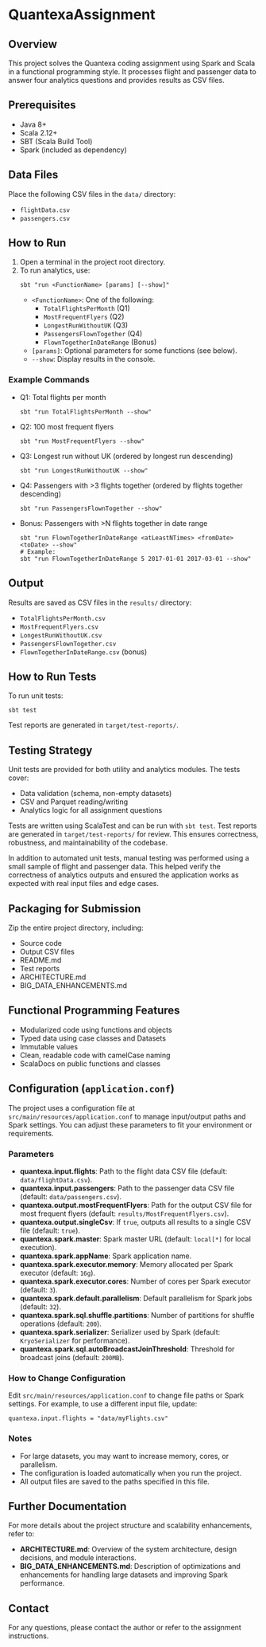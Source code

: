 # QuantexaAssignment

## Overview
This project solves the Quantexa coding assignment using Spark and Scala in a functional programming style. It processes flight and passenger data to answer four analytics questions and provides results as CSV files.

## Prerequisites
- Java 8+
- Scala 2.12+
- SBT (Scala Build Tool)
- Spark (included as dependency)

## Data Files
Place the following CSV files in the `data/` directory:
- `flightData.csv`
- `passengers.csv`

## How to Run
1. Open a terminal in the project root directory.
2. To run analytics, use:
   ```
   sbt "run <FunctionName> [params] [--show]"
   ```
   - `<FunctionName>`: One of the following:
     - `TotalFlightsPerMonth` (Q1)
     - `MostFrequentFlyers` (Q2)
     - `LongestRunWithoutUK` (Q3)
     - `PassengersFlownTogether` (Q4)
     - `FlownTogetherInDateRange` (Bonus)
   - `[params]`: Optional parameters for some functions (see below).
   - `--show`: Display results in the console.

### Example Commands
- Q1: Total flights per month
  ```
  sbt "run TotalFlightsPerMonth --show"
  ```
- Q2: 100 most frequent flyers
  ```
  sbt "run MostFrequentFlyers --show"
  ```
- Q3: Longest run without UK (ordered by longest run descending)
  ```
  sbt "run LongestRunWithoutUK --show"
  ```
- Q4: Passengers with >3 flights together (ordered by flights together descending)
  ```
  sbt "run PassengersFlownTogether --show"
  ```
- Bonus: Passengers with >N flights together in date range
  ```
  sbt "run FlownTogetherInDateRange <atLeastNTimes> <fromDate> <toDate> --show"
  # Example:
  sbt "run FlownTogetherInDateRange 5 2017-01-01 2017-03-01 --show"
  ```

## Output
Results are saved as CSV files in the `results/` directory:
- `TotalFlightsPerMonth.csv`
- `MostFrequentFlyers.csv`
- `LongestRunWithoutUK.csv`
- `PassengersFlownTogether.csv`
- `FlownTogetherInDateRange.csv` (bonus)

## How to Run Tests
To run unit tests:
```
sbt test
```
Test reports are generated in `target/test-reports/`.

## Testing Strategy
Unit tests are provided for both utility and analytics modules. The tests cover:
- Data validation (schema, non-empty datasets)
- CSV and Parquet reading/writing
- Analytics logic for all assignment questions

Tests are written using ScalaTest and can be run with `sbt test`. Test reports are generated in `target/test-reports/` for review. This ensures correctness, robustness, and maintainability of the codebase.

In addition to automated unit tests, manual testing was performed using a small sample of flight and passenger data. This helped verify the correctness of analytics outputs and ensured the application works as expected with real input files and edge cases.

## Packaging for Submission
Zip the entire project directory, including:
- Source code
- Output CSV files
- README.md
- Test reports
- ARCHITECTURE.md
- BIG_DATA_ENHANCEMENTS.md

## Functional Programming Features
- Modularized code using functions and objects
- Typed data using case classes and Datasets
- Immutable values
- Clean, readable code with camelCase naming
- ScalaDocs on public functions and classes

## Configuration (`application.conf`)
The project uses a configuration file at `src/main/resources/application.conf` to manage input/output paths and Spark settings. You can adjust these parameters to fit your environment or requirements.

### Parameters
- **quantexa.input.flights**: Path to the flight data CSV file (default: `data/flightData.csv`).
- **quantexa.input.passengers**: Path to the passenger data CSV file (default: `data/passengers.csv`).
- **quantexa.output.mostFrequentFlyers**: Path for the output CSV file for most frequent flyers (default: `results/MostFrequentFlyers.csv`).
- **quantexa.output.singleCsv**: If `true`, outputs all results to a single CSV file (default: `true`).
- **quantexa.spark.master**: Spark master URL (default: `local[*]` for local execution).
- **quantexa.spark.appName**: Spark application name.
- **quantexa.spark.executor.memory**: Memory allocated per Spark executor (default: `16g`).
- **quantexa.spark.executor.cores**: Number of cores per Spark executor (default: `3`).
- **quantexa.spark.default.parallelism**: Default parallelism for Spark jobs (default: `32`).
- **quantexa.spark.sql.shuffle.partitions**: Number of partitions for shuffle operations (default: `200`).
- **quantexa.spark.serializer**: Serializer used by Spark (default: `KryoSerializer` for performance).
- **quantexa.spark.sql.autoBroadcastJoinThreshold**: Threshold for broadcast joins (default: `200MB`).

### How to Change Configuration
Edit `src/main/resources/application.conf` to change file paths or Spark settings. For example, to use a different input file, update:
```
quantexa.input.flights = "data/myFlights.csv"
```

### Notes
- For large datasets, you may want to increase memory, cores, or parallelism.
- The configuration is loaded automatically when you run the project.
- All output files are saved to the paths specified in this file.

## Further Documentation
For more details about the project structure and scalability enhancements, refer to:
- **ARCHITECTURE.md**: Overview of the system architecture, design decisions, and module interactions.
- **BIG_DATA_ENHANCEMENTS.md**: Description of optimizations and enhancements for handling large datasets and improving Spark performance.

## Contact
For any questions, please contact the author or refer to the assignment instructions.
